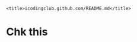 



<!DOCTYPE html>
<html lang="en" class="   ">
  <head>
    <meta charset='utf-8'>
    <meta http-equiv="X-UA-Compatible" content="IE=edge">
    <meta http-equiv="Content-Language" content="en">
    
    
    <title>icodingclub.github.com/README.md</title>
 

  </head>


  <body>
      <h1>Chk this</h1>
      
      
  </body>
</html>


